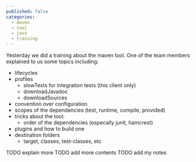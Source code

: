 ```yaml
---
published: false
categories:
  - maven
  - tool
  - java
  - training
---
```


Yesterday we did a training about the maven tool. One of the team members explained to us some topics including:

  * lifecycles 
  * profiles
    * slowTests for integration tests (this client only)
    * downloadJavadoc
    * downloadSources
  * convention over configuration
  * scopes of the dependencies (test, runtime, compile, provided)
  * tricks about the tool:
    * order of the dependencies (especally junit, hamcrest)
  * plugins and how to build one
  * destination folders
    * target, classes, test-classes, etc 
  
  
  
  TODO explain more
  TODO add more contents
  TODO add my notes
  
  
  
